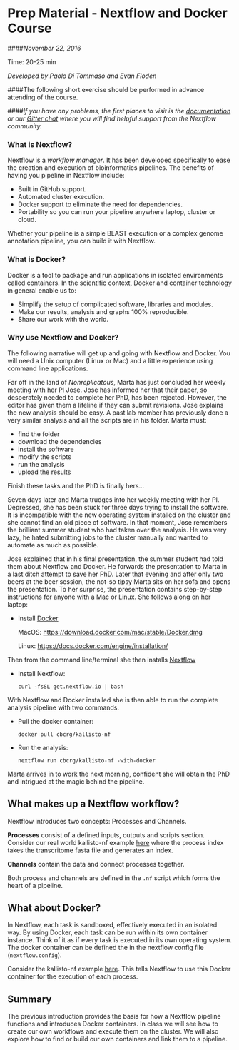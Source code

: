 # Prep Material - Nextflow and Docker Course
####*November 22, 2016*

Time: 20-25 min

*Developed by Paolo Di Tommaso and Evan Floden*

####The following short exercise should be performed in advance attending of the course.

####*If you have any problems, the first places to visit is the [documentation](https://www.nextflow.io/docs/latest/index.html) or our [Gitter chat](https://gitter.im/nextflow-io/nextflow) where you will find helpful support from the Nextflow community.*

### What is Nextflow?

Nextflow is a *workflow manager*. It has been developed specifically to ease the creation and execution of bioinformatics pipelines.  The benefits of having you pipeline in Nextflow include: 
* Built in GitHub support.
* Automated cluster execution.
* Docker support to eliminate the need for dependencies.
* Portability so you can run your pipeline anywhere laptop, cluster or cloud.

Whether your pipeline is a simple BLAST execution or a complex genome annotation pipeline, you can build it with Nextflow. 


### What is Docker?

Docker is a tool to package and run applications in isolated environments called containers. In the scientific context, Docker and container technology in general enable us to:
* Simplify the setup of complicated software, libraries and modules.
* Make our results, analysis and graphs 100% reproducible.
* Share our work with the world.


### Why use Nextflow and Docker?

The following narrative will get up and going with Nextflow and Docker. You will need a Unix computer (Linux or Mac) and a little experience using command line applications. 

Far off in the land of *Nonreplicatous*, Marta has just concluded her weekly meeting with her PI Jose. 
Jose has informed her that their paper, so desperately needed to complete her PhD, has been rejected. However, the editor has given them a lifeline if they can submit revisions. Jose explains the new analysis should be easy. A past lab member has previously done a very similar analysis and all the scripts are in his folder. Marta must:

* find the folder
* download the dependencies
* install the software
* modify the scripts
* run the analysis
* upload the results

Finish these tasks and the PhD is finally hers... 

Seven days later and Marta trudges into her weekly meeting with her PI. Depressed, she has been stuck for three days trying to install the software. It is incompatible with the new operating system installed on the cluster and she cannot find an old piece of software. In that moment, Jose remembers the brilliant summer student who had taken over the analysis. He was very lazy, he hated submitting jobs to the cluster manually and wanted to automate as much as possible.

Jose explained that in his final presentation, the summer student had told them about Nextflow and Docker. He forwards the presentation to Marta in a last ditch attempt to save her PhD. Later that evening and after only two beers at the beer session, the not-so tipsy Marta sits on her sofa and opens the presentation. To her surprise, the presentation contains step-by-step instructions for anyone with a Mac or Linux. She follows along on her laptop:

* Install [Docker](https://www.docker.com/)

    MacOS:
        https://download.docker.com/mac/stable/Docker.dmg
    
    Linux: 
        https://docs.docker.com/engine/installation/
    
Then from the command line/terminal she then installs [Nextflow](http://nextflow.io/index.html#GetStarted)

* Install Nextflow:
    
    ```
    curl -fsSL get.nextflow.io | bash 
    ```

With Nextflow and Docker installed she is then able to run the complete analysis pipeline with two commands.

* Pull the docker container:
   
    ```
    docker pull cbcrg/kallisto-nf
    ```

* Run the analysis:
   
    ```
    nextflow run cbcrg/kallisto-nf -with-docker
    ```
    
Marta arrives in to work the next morning, confident she will obtain the PhD and intrigued at the magic behind the pipeline.
    
## What makes up a Nextflow workflow?

Nextflow introduces two concepts: Processes and Channels. 

**Processes** consist of a defined inputs, outputs and scripts section. Consider our real world kallisto-nf example [here](https://github.com/cbcrg/kallisto-nf/blob/master/kallisto.nf#L76-L90) where the process index takes the transcritome fasta file and generates an index.

**Channels** contain the data and connect processes together.

Both process and channels are defined in the `.nf` script which forms the heart of a pipeline.


## What about Docker?

In Nextflow, each task is sandboxed, effectively executed in an isolated way. By using Docker, each task can be run within its own container instance. Think of it as if every task is executed in its own operating system. The docker container can be defined the in the nextflow config file (`nextflow.config`). 

Consider the kallisto-nf example [here](https://github.com/cbcrg/kallisto-nf/blob/master/nextflow.config#L10). This tells Nextflow to use this Docker container for the execution of each process.


## Summary

The previous introduction provides the basis for how a Nextflow pipeline functions and introduces Docker containers. In class we will see how to create our own workflows and execute them on the cluster. We will also explore how to find or build our own containers and link them to a pipeline.
